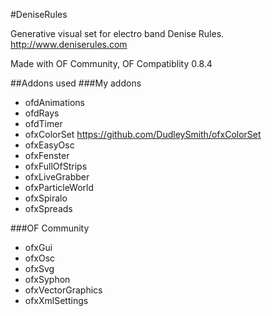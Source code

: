 #DeniseRules

Generative visual set for electro band Denise Rules. http://www.deniserules.com

Made with OF Community, OF Compatiblity 0.8.4

##Addons used
###My addons
  * ofdAnimations
  * ofdRays
  * ofdTimer
  * ofxColorSet https://github.com/DudleySmith/ofxColorSet
  * ofxEasyOsc
  * ofxFenster
  * ofxFullOfStrips
  * ofxLiveGrabber
  * ofxParticleWorld
  * ofxSpiralo
  * ofxSpreads


###OF Community
  * ofxGui
  * ofxOsc
  * ofxSvg
  * ofxSyphon
  * ofxVectorGraphics
  * ofxXmlSettings

